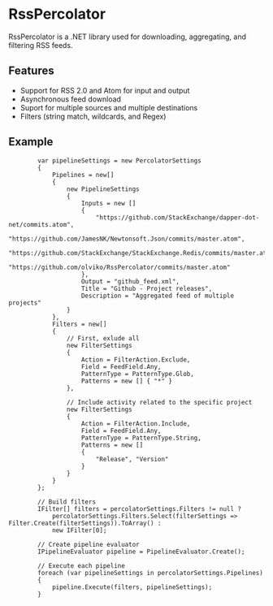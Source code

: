 RssPercolator
=============

RssPercolator is a .NET library used for downloading, aggregating, and filtering RSS feeds.

Features
--

- Support for RSS 2.0 and Atom for input and output
- Asynchronous feed download
- Suport for multiple sources and multiple destinations
- Filters (string match, wildcards, and Regex)

Example
--

            var pipelineSettings = new PercolatorSettings
            {
                Pipelines = new[]
                { 
                    new PipelineSettings
                    {
                        Inputs = new []
                        { 
                            "https://github.com/StackExchange/dapper-dot-net/commits.atom",
                            "https://github.com/JamesNK/Newtonsoft.Json/commits/master.atom",
                            "https://github.com/StackExchange/StackExchange.Redis/commits/master.atom",
                            "https://github.com/olviko/RssPercolator/commits/master.atom"
                        },
                        Output = "github_feed.xml",
                        Title = "Github - Project releases",
                        Description = "Aggregated feed of multiple projects"
                    }
                },
                Filters = new[]
                {
                    // First, exlude all
                    new FilterSettings
                    {
                        Action = FilterAction.Exclude,
                        Field = FeedField.Any,
                        PatternType = PatternType.Glob,
                        Patterns = new [] { "*" }
                    },
                
                    // Include activity related to the specific project
                    new FilterSettings
                    {
                        Action = FilterAction.Include,
                        Field = FeedField.Any,
                        PatternType = PatternType.String,
                        Patterns = new [] 
                        { 
                            "Release", "Version"
                        }
                    }
                }
            };

            // Build filters
            IFilter[] filters = percolatorSettings.Filters != null ?
                percolatorSettings.Filters.Select(filterSettings => Filter.Create(filterSettings)).ToArray() :
                new IFilter[0];

            // Create pipeline evaluator
            IPipelineEvaluator pipeline = PipelineEvaluator.Create();

            // Execute each pipeline
            foreach (var pipelineSettings in percolatorSettings.Pipelines)
            {
                pipeline.Execute(filters, pipelineSettings);
            }


